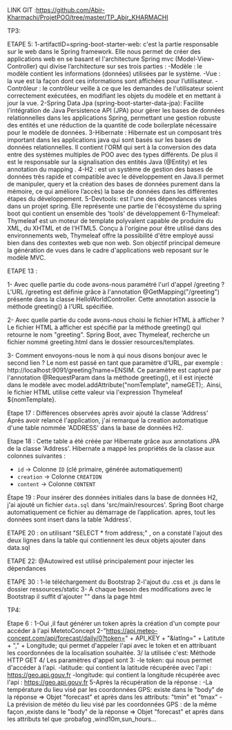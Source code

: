 LINK GIT :https://github.com/Abir-Kharmachi/ProjetPOO/tree/master/TP_Abir_KHARMACHI

TP3:

ETAPE 5:
1-artifactID=spring-boot-starter-web: c'est la partie responsable sur le web dans le Spring framework. Elle nous permet de créer des applications web en se basant el l'architecture Spring mvc (Model-View-Controller) qui divise l’architecture sur ses trois parties :
-Modèle : le modèle contient les informations (données) utilisées par le système.
-Vue : la vue est la façon dont ces informations sont affichées pour l’utilisateur.
-Contrôleur : le contrôleur veille à ce que les demandes de l'utilisateur soient correctement exécutées, en modifiant les objets du modèle et en mettant à jour la vue.
2-Spring Data Jpa (spring-boot-starter-data-jpa):
Facilite l'intégration de Java Persistence API (JPA) pour gérer les bases de données relationnelles dans les applications Spring, permettant une gestion robuste des entités et une réduction de la quantité de code boilerplate nécessaire pour le modèle de données.
3-Hibernate : Hibernate est un composant très important dans les applications java qui sont basés sur les bases de données relationnelles. Il contient l'ORM qui sert à la conversion des data entre des systèmes multiples de POO avec des types différents. De plus il est le responsable sur la signalisation des entités Java (@Entity) et les annotation du mapping .
4-H2 : est un système de gestion des bases de données très rapide et compatible avec le développement en Java.Il permet de manipuler, query et la création des bases de données purement dans la mémoire, ce qui améliore l’accès) la base de données dans les différentes étapes du développement.
5-Devtools: est l'une des dépendances vitales dans un projet spring. Elle représente une partie de l'écosystème du spring boot qui contient un ensemble des 'tools' de développement
6-Thymeleaf: Thymeleaf est un moteur de template polyvalent capable de produire  du XML, du XHTML et de l'HTML5. Conçu à l'origine pour être utilisé dans des environnements web, Thymeleaf offre la possibilité d'être employé aussi bien dans des contextes web que non web. Son objectif principal demeure la génération de vues dans le cadre d'applications web reposant sur le modèle MVC.

ETAPE 13 :

1- Avec quelle partie du code avons-nous paramétré l'url d'appel /greeting ?
   L'URL /greeting est définie grâce à l'annotation @GetMapping("/greeting") présente dans la classe HelloWorldController.
   Cette annotation associe la méthode greeting() à l'URL spécifiée.

2- Avec quelle partie du code avons-nous choisi le fichier HTML à afficher ?
   Le fichier HTML à afficher est spécifié par la méthode greeting() qui retourne le nom "greeting".
   Spring Boot, avec Thymeleaf, recherche un fichier nommé greeting.html dans le dossier resources/templates.

3- Comment envoyons-nous le nom à qui nous disons bonjour avec le second lien ?
   Le nom est passé en tant que paramètre d'URL, par exemple :
   http://localhost:9091/greeting?name=ENSIM.
   Ce paramètre est capturé par l'annotation @RequestParam dans la méthode greeting(),
   et il est injecté dans le modèle avec model.addAttribute("nomTemplate", nameGET);.
   Ainsi, le fichier HTML utilise cette valeur via l'expression Thymeleaf ${nomTemplate}.


Etape 17 : 
Différences observées après avoir ajouté la classe 'Address'
Après avoir relancé l'application, j'ai remarqué la creation automatique d'une table nommée 'ADDRESS' dans la base de données H2.

Etape 18 :
Cette table a été créée par Hibernate grâce aux annotations JPA de la classe 'Address'.
Hibernate a mappé les propriétés de la classe aux colonnes suivantes :
- `id` → Colonne `ID` (clé primaire, générée automatiquement)
- `creation` → Colonne `CREATION`
- `content` → Colonne `CONTENT`

Étape 19 :
Pour insérer des données initiales dans la base de données H2, j'ai ajouté un fichier `data.sql` dans 'src/main/resources'.
Spring Boot charge automatiquement ce fichier au démarrage de l’application.
apres, tout les données sont insert dans la table 'Address'.

ETAPE 20 : on utilisant "SELECT * from address;" , on a constaté l'ajout des deux lignes dans la table qui contiennent les deux objets ajouter dans data.sql

ETAPE 22: @Autowired est utilisé principalement pour injecter les dépendances

ETAPE 30 :
1-le téléchargement du  Bootstrap
2-l'ajout du .css et .js dans le dossier ressources/static
3- A chaque besoin des  modifications avec le Bootstrap il suffit d'ajouter
"<link rel="stylesheet" href="/css/bootstrap.min.css">" dans la page html


TP4:

Etape 6 :
1-Oui ,il faut générer un token après la création d'un compte pour accéder à l'api MetetoConcept
2-"https://api.meteo-concept.com/api/forecast/daily/0?token=" + API_KEY + "&latlng=" + Latitute + "," + Longitude;
qui permet d'appeler l'api avec le token et en attribuant les coordonnées de la localisation souhaitée.
3/
la utilisée c'est: Méthode HTTP GET
4/
 Les paramètres d'appel sont 3:
-le token: qui nous permet d'accéder à l'api.
-latitude: qui contient la latitude récupérée avec l'api : https://geo.api.gouv.fr
-longitude: qui contient la longitude récupérée avec l'api : https://geo.api.gouv.fr
5-Après la récupération de la réponse :
-La température du lieu visé par les coordonnées GPS: existe dans le "body" de la réponse => Objet "forecast" et après dans les attributs: "tmin" et "tmax"
-La prévision de météo du lieu visé par les coordonnées GPS : de la même façon ,existe dans le "body" de la réponse => Objet "forecast"  et après dans les attributs tel que :probafog ,wind10m,sun_hours...
	
